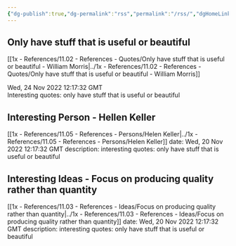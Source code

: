 ```yaml
---
{"dg-publish":true,"dg-permalink":"rss","permalink":"/rss/","dgHomeLink":true,"dgPassFrontmatter":false,"dgShowBacklinks":true,"dgShowLocalGraph":false,"dgShowInlineTitle":true}
---
```



## Only have stuff that is useful or beautiful
[[1x - References/11.02 - References - Quotes/Only have stuff that is useful or beautiful - William Morris|../1x - References/11.02 - References - Quotes/Only have stuff that is useful or beautiful - William Morris]]
<div class='date'>Wed, 24 Nov 2022 12:17:32 GMT</div>
<div class='description'>Interesting quotes: only have stuff that is useful or beautiful</div>

## Interesting Person - Hellen Keller
[[1x - References/11.05 - References - Persons/Helen Keller|../1x - References/11.05 - References - Persons/Helen Keller]]
date: Wed, 20 Nov 2022 12:17:32 GMT
description: interesting quotes: only have stuff that is useful or beautiful

## Interesting Ideas - Focus on producing quality rather than quantity
[[1x - References/11.03 - References - Ideas/Focus on producing quality rather than quantity|../1x - References/11.03 - References - Ideas/Focus on producing quality rather than quantity]]
date: Wed, 20 Nov 2022 12:17:32 GMT
description: interesting quotes: only have stuff that is useful or beautiful

